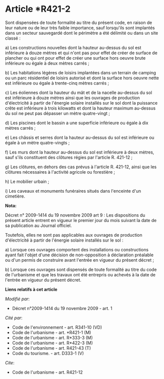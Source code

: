 # Article *R421-2

Sont dispensées de toute formalité au titre du présent code, en raison de leur nature ou de leur très faible importance, sauf
lorsqu'ils sont implantés dans un secteur sauvegardé dont le périmètre a été délimité ou dans un site classé : 

a) Les constructions nouvelles dont la hauteur au-dessus du sol est inférieure à douze mètres et qui n'ont pas pour effet de
créer de surface de plancher ou qui ont pour effet de créer une surface hors oeuvre brute inférieure ou égale à deux mètres
carrés ; 

b) Les habitations légères de loisirs implantées dans un terrain de camping ou un parc résidentiel de loisirs autorisé et
dont la surface hors oeuvre nette est inférieure ou égale à trente-cinq mètres carrés ; 

c) Les éoliennes dont la hauteur du mât et de la nacelle au-dessus du sol est inférieure à douze mètres ainsi que les
ouvrages de production d'électricité à partir de l'énergie solaire installés sur le sol dont la puissance crête est
inférieure à trois kilowatts et dont la hauteur maximum au-dessus du sol ne peut pas dépasser un mètre quatre-vingt ; 

d) Les piscines dont le bassin a une superficie inférieure ou égale à dix mètres carrés ; 

e) Les châssis et serres dont la hauteur au-dessus du sol est inférieure ou égale à un mètre quatre-vingts ; 

f) Les murs dont la hauteur au-dessus du sol est inférieure à deux mètres, sauf s'ils constituent des clôtures régies par
l'article R. 421-12 ; 

g) Les clôtures, en dehors des cas prévus à l'article R. 421-12, ainsi que les clôtures nécessaires à l'activité agricole ou
forestière ; 

h) Le mobilier urbain ; 

i) Les caveaux et monuments funéraires situés dans l'enceinte d'un cimetière.

**Nota:**

Décret n° 2009-1414 du 19 novembre 2009 art 9 : Les dispositions du présent article entrent en vigueur le premier jour du
mois suivant la date de sa publication au Journal officiel.

Toutefois, elles ne sont pas applicables aux ouvrages de production d'électricité à partir de l'énergie solaire installés sur
le sol :

a) Lorsque ces ouvrages comportent des installations ou constructions ayant fait l'objet d'une décision de non-opposition à
déclaration préalable ou d'un permis de construire avant l'entrée en vigueur du présent décret ;

b) Lorsque ces ouvrages sont dispensés de toute formalité au titre du code de l'urbanisme et que les travaux ont été
entrepris ou achevés à la date de l'entrée en vigueur du présent décret.

**Liens relatifs à cet article**

_Modifié par_:

  - Décret n°2009-1414 du 19 novembre 2009 - art. 1

_Cité par_:

  - Code de l'environnement - art. R341-10 (VD)
  - Code de l'urbanisme - art. *R421-1 (M)
  - Code de l'urbanisme - art. R*333-3 (M)
  - Code de l'urbanisme - art. R*422-3 (M)
  - Code de l'urbanisme - art. R421-43 (T)
  - Code du tourisme. - art. D333-1 (V)

_Cite_:

  - Code de l'urbanisme - art. R421-12
